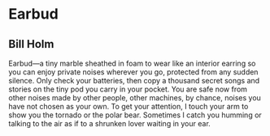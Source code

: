 # Earbud
## Bill Holm
Earbud—a tiny marble sheathed in foam
to wear like an interior earring so you
can enjoy private noises wherever you go,
protected from any sudden silence.
Only check your batteries, then copy
a thousand secret songs and stories
on the tiny pod you carry in your pocket.
You are safe now from other noises made
by other people, other machines, by chance,
noises you have not chosen as your own.
To get your attention, I touch your arm
to show you the tornado or the polar bear.
Sometimes I catch you humming or talking to the air
as if to a shrunken lover waiting in your ear.